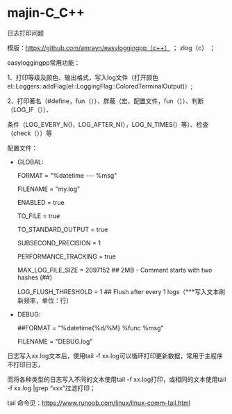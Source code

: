 # majin-C_C++

日志打印问题

模版：https://github.com/amrayn/easyloggingpp（c++） ；
      zlog（c） ；

easyloggingpp常用功能：

1、打印等级及颜色、输出格式，写入log文件（打开颜色el::Loggers::addFlag(el::LoggingFlag::ColoredTerminalOutput)）;

2、打印著名（#define，fun（））、屏蔽（宏、配置文件，fun（））、判断（LOG_IF（））、

条件（LOG_EVERY_N()，LOG_AFTER_N(），LOG_N_TIMES(）等）、检查（check（））等


配置文件：

* GLOBAL:

   FORMAT               =  "%datetime --- %msg"
   
   FILENAME             =  "my.log"
   
   ENABLED              =  true
   
   TO_FILE              =  true
   
   TO_STANDARD_OUTPUT   =  true
   
   SUBSECOND_PRECISION  =  1
   
   PERFORMANCE_TRACKING =  true
   
   MAX_LOG_FILE_SIZE    =  2097152 ## 2MB - Comment starts with two hashes (##)
   
   LOG_FLUSH_THRESHOLD  =  1 ## Flush after every 1 logs（***写入文本刷新频率，单位：行）
   
* DEBUG:

   ##FORMAT               = "%datetime{%d/%M} %func %msg"
   
   FILENAME             =  "DEBUG.log"
   

日志写入xx.log文本后，使用tail -f xx.log可以循环打印更新数据，常用于主程序不打印日志，

而将各种类型的日志写入不同的文本使用tail -f xx.log打印，或相同的文本使用tail -f xx.log |grep “xxx”过滤打印；

tail 命令见：https://www.runoob.com/linux/linux-comm-tail.html
